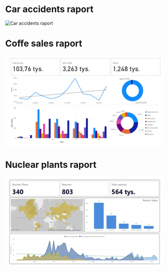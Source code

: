 # Car accidents raport
![Car accidents raport](https://github.com/user-attachments/assets/8d0cdf8c-18bf-49fb-9f9c-0b04c1fd018a)
# Coffe sales raport
![Coffe sales raport](https://github.com/JakubTeichman/PowerBI-raports/blob/main/Coffee%20sales/CoffeeSalesRaport_page-0001.jpg)
# Nuclear plants raport
![Nuclear plants raport](https://github.com/JakubTeichman/PowerBI-raports/blob/main/Nuclear%20plants/Nuclear_Plant_Raport_page-0001.jpg)

